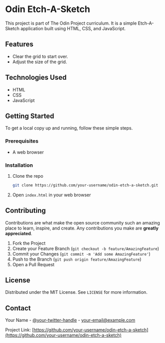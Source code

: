 # Odin Etch-A-Sketch

This project is part of The Odin Project curriculum. It is a simple Etch-A-Sketch application built using HTML, CSS, and JavaScript.

## Features


- Clear the grid to start over.
- Adjust the size of the grid.

## Technologies Used

- HTML
- CSS
- JavaScript

## Getting Started

To get a local copy up and running, follow these simple steps.

### Prerequisites

- A web browser

### Installation

1. Clone the repo
    ```sh
    git clone https://github.com/your-username/odin-etch-a-sketch.git
    ```
2. Open `index.html` in your web browser

## Contributing

Contributions are what make the open source community such an amazing place to learn, inspire, and create. Any contributions you make are **greatly appreciated**.

1. Fork the Project
2. Create your Feature Branch (`git checkout -b feature/AmazingFeature`)
3. Commit your Changes (`git commit -m 'Add some AmazingFeature'`)
4. Push to the Branch (`git push origin feature/AmazingFeature`)
5. Open a Pull Request

## License

Distributed under the MIT License. See `LICENSE` for more information.

## Contact

Your Name - [@your-twitter-handle](https://twitter.com/your-twitter-handle) - your-email@example.com

Project Link: [https://github.com/your-username/odin-etch-a-sketch](https://github.com/your-username/odin-etch-a-sketch)